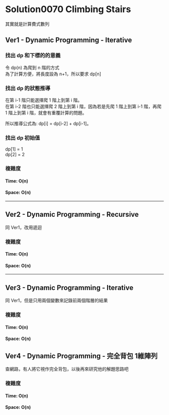 # Solution0070 Climbing Stairs

其實就是計算費式數列

## Ver1 - Dynamic Programming - Iterative

### 找出 dp 和下標的的意義
令 dp(n) 為爬到 n 階的方式  
為了計算方便，將長度設為 n+1，所以要求 dp[n]

### 找出 dp 的狀態推導

在第 i-1 階只能選擇爬 1 階上到第 i 階。  
在第 i-2 階也只能選擇爬 2 階上到第 i 階，因為若是先爬 1 階上到第 i-1 階，再爬 1 階上到第 i 階，就會有重覆計算的問題。

所以推導公式為: dp[i] = dp[i-2] + dp[i-1]。

### 找出 dp 初始值
dp[1] = 1  
dp[2] = 2  

### 複雜度

#### Time: O(n)

#### Space: O(n)

---

## Ver2 - Dynamic Programming - Recursive

同 Ver1，改用遞迴

### 複雜度

#### Time: O(n)

#### Space: O(n)

---

## Ver3 - Dynamic Programming - Iterative

同 Ver1，但是只用兩個變數來記錄前兩個階層的結果

### 複雜度

#### Time: O(n)

#### Space: O(n)

## Ver4 - Dynamic Programming - 完全背包 1維陣列

查網路，有人將它視作完全背包，以後再來研究他的解題思路吧

### 複雜度

#### Time: O(n)

#### Space: O(n)